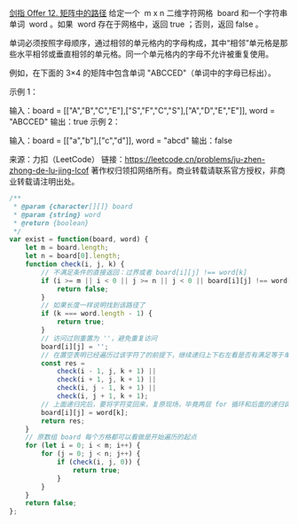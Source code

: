 [剑指 Offer 12. 矩阵中的路径](https://leetcode.cn/problems/ju-zhen-zhong-de-lu-jing-lcof)
给定一个  m x n 二维字符网格  board 和一个字符串单词  word 。如果  word 存在于网格中，返回 true ；否则，返回 false 。

单词必须按照字母顺序，通过相邻的单元格内的字母构成，其中“相邻”单元格是那些水平相邻或垂直相邻的单元格。同一个单元格内的字母不允许被重复使用。

例如，在下面的 3×4 的矩阵中包含单词 "ABCCED"（单词中的字母已标出）。

示例 1：

输入：board = [["A","B","C","E"],["S","F","C","S"],["A","D","E","E"]], word = "ABCCED"
输出：true
示例 2：

输入：board = [["a","b"],["c","d"]], word = "abcd"
输出：false

来源：力扣（LeetCode）
链接：https://leetcode.cn/problems/ju-zhen-zhong-de-lu-jing-lcof
著作权归领扣网络所有。商业转载请联系官方授权，非商业转载请注明出处。

```js
/**
 * @param {character[][]} board
 * @param {string} word
 * @return {boolean}
 */
var exist = function(board, word) {
    let m = board.length;
    let n = board[0].length;
    function check(i, j, k) {
        // 不满足条件的直接返回：过界或者 board[i][j] !== word[k]
        if (i >= m || i < 0 || j >= n || j < 0 || board[i][j] !== word[k]) {
            return false;
        }
        // 如果长度一样说明找到该路径了
        if (k === word.length - 1) {
            return true;
        }
        // 访问过则重置为 ''，避免重复访问
        board[i][j] = '';
        // 在置空表明已经遍历过该字符了的前提下，继续递归上下右左看是否有满足等于单词的路径，只要有一个路径满足就行，所以 || 连接
        const res =
            check(i - 1, j, k + 1) ||
            check(i + 1, j, k + 1) ||
            check(i, j - 1, k + 1) ||
            check(i, j + 1, k + 1);
        // 上面递归完后，要将字符变回来，复原现场，毕竟两层 for 循环和后面的递归调用 每次都要用到 board 数组
        board[i][j] = word[k];
        return res;
    }
    // 原数组 board 每个方格都可以看做是开始遍历的起点
    for (let i = 0; i < m; i++) {
        for (j = 0; j < n; j++) {
            if (check(i, j, 0)) {
                return true;
            }
        }
    }
    return false;
};
```
